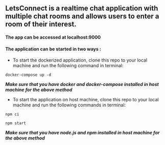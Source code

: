## LetsConnect is a realtime chat application with multiple chat rooms and allows users to enter a room of their interest.

#### The app can be accessed at localhost:9000
#### The application can be started in two ways :

* To start the dockerized application, clone this repo to your local machine and run the following command in terminal:

`docker-compose up -d`

**_Make sure that you have docker and docker-compose installed in host machine for the above method_**



* To start the application on host machine, clone this repo to your local machine and run the following commands in terminal:

`npm ci`

`npm start`

**_Make sure that you have node.js and npm installed in host machine for the above method_**

